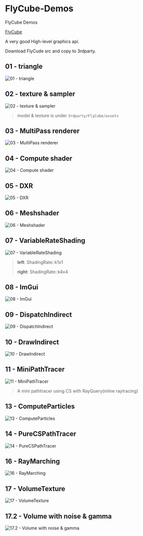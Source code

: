 # FlyCube-Demos
FlyCube Demos

[FlyCube](https://github.com/andrejnau/FlyCube)

A very good High-level graphics api.

Download FlyCude src and copy to 3rdparty.

## 01 - triangle

![01 - triangle](screenshots/Snipaste_2021-03-13_22-55-24.png)

## 02 - texture & sampler

![02 - texture & sampler](screenshots/Snipaste_2021-03-14_00-29-07.png)

> model & texture is under `3rdparty/FlyCube/assets`

## 03 - MultiPass renderer

![03 - MultiPass renderer](screenshots/Snipaste_2021-03-14_10-37-35.png)

## 04 - Compute shader

![04 - Compute shader](screenshots/Snipaste_2021-03-14_12-26-41.png)

## 05 - DXR

![05 - DXR](screenshots/Snipaste_2021-03-14_12-42-05.png)

## 06 - Meshshader

![06 - Meshshader](screenshots/Snipaste_2021-03-14_16-13-34.png)

## 07 - VariableRateShading

![07 - VariableRateShading](screenshots/Snipaste_2021-03-14_17-10-19.png)

> **left**:  ShadingRate::k1x1
> 
> **right**: ShadingRate::k4x4

## 08 - ImGui

![08 - ImGui](screenshots/Snipaste_2021-03-14_22-44-49.png)

## 09 - DispatchIndirect
![09 - DispatchIndirect](screenshots/Snipaste_2021-03-17_23-26-01.png)

## 10 - DrawIndirect
![10 - DrawIndirect](screenshots/Snipaste_2021-03-18_00-39-06.png)

## 11 - MiniPathTracer

![11 - MiniPathTracer](screenshots/Snipaste_2021-03-21_13-06-09.png)

> A mini pathtracer using CS with RayQuery(inline raytracing)

## 13 - ComputeParticles

![13 - ComputeParticles](screenshots/Snipaste_2021-03-28_18-31-28.png)

## 14 - PureCSPathTracer

![14 - PureCSPathTracer](screenshots/Snipaste_2021-03-28_23-55-07.png)

## 16 - RayMarching

![16 - RayMarching](screenshots/Snipaste_2021-10-07_21-00-58.png)

## 17 - VolumeTexture

![17 - VolumeTexture](screenshots/Snipaste_2021-10-10_04-18-06.png)

## 17.2 - Volume with noise & gamma

![17.2 - Volume with noise & gamma](screenshots/Snipaste_2021-10-10_13-11-04.png)

